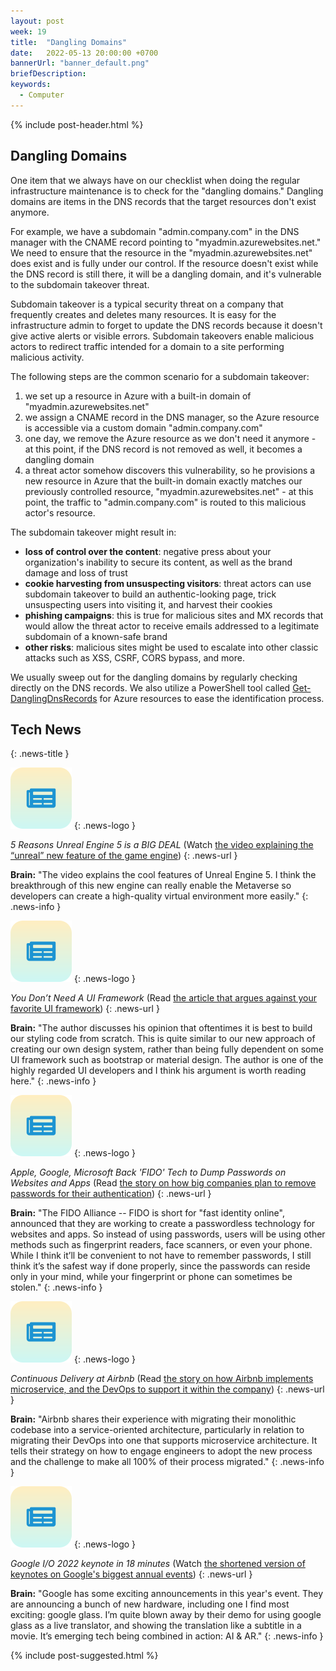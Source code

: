```yaml
---
layout: post
week: 19
title:  "Dangling Domains"
date:   2022-05-13 20:00:00 +0700
bannerUrl: "banner_default.png"
briefDescription: 
keywords:
  - Computer
---
```


{% include post-header.html %}

## Dangling Domains

One item that we always have on our checklist when doing the regular infrastructure maintenance is to check for the "dangling domains." Dangling domains are items in the DNS records that the target resources don't exist anymore.

For example, we have a subdomain "admin.company.com" in the DNS manager with the CNAME record pointing to "myadmin.azurewebsites.net." We need to ensure that the resource in the "myadmin.azurewebsites.net" does exist and is fully under our control. If the resource doesn't exist while the DNS record is still there, it will be a dangling domain, and it's vulnerable to the subdomain takeover threat.

Subdomain takeover is a typical security threat on a company that frequently creates and deletes many resources. It is easy for the infrastructure admin to forget to update the DNS records because it doesn't give active alerts or visible errors. Subdomain takeovers enable malicious actors to redirect traffic intended for a domain to a site performing malicious activity.

The following steps are the common scenario for a subdomain takeover:

1. we set up a resource in Azure with a built-in domain of "myadmin.azurewebsites.net"
2. we assign a CNAME record in the DNS manager, so the Azure resource is accessible via a custom domain "admin.company.com"
3. one day, we remove the Azure resource as we don't need it anymore - at this point, if the DNS record is not removed as well, it becomes a dangling domain
4. a threat actor somehow discovers this vulnerability, so he provisions a new resource in Azure that the built-in domain exactly matches our previously controlled resource, "myadmin.azurewebsites.net" - at this point, the traffic to "admin.company.com" is routed to this malicious actor's resource.

The subdomain takeover might result in:

- **loss of control over the content**: negative press about your organization's inability to secure its content, as well as the brand damage and loss of trust
- **cookie harvesting from unsuspecting visitors**: threat actors can use subdomain takeover to build an authentic-looking page, trick unsuspecting users into visiting it, and harvest their cookies
- **phishing campaigns**: this is true for malicious sites and MX records that would allow the threat actor to receive emails addressed to a legitimate subdomain of a known-safe brand
- **other risks**: malicious sites might be used to escalate into other classic attacks such as XSS, CSRF, CORS bypass, and more.

We usually sweep out for the dangling domains by regularly checking directly on the DNS records. We also utilize a PowerShell tool called [Get-DanglingDnsRecords](https://github.com/Azure/Azure-Network-Security/tree/master/Cross%20Product/DNS%20-%20Find%20Dangling%20DNS%20Records) for Azure resources to ease the identification process.

## Tech News
{: .news-title }

![memo](/assets/images/tech-news.svg)
{: .news-logo }

*5 Reasons Unreal Engine 5 is a BIG DEAL* (Watch [the video explaining the “unreal” new feature of the game engine](https://www.youtube.com/watch?v=cRLnR4Kot2M))
{: .news-url }

__Brain:__ "The video explains the cool features of Unreal Engine 5. I think the breakthrough of this new engine can really enable the Metaverse so developers can create a high-quality virtual environment more easily."
{: .news-info }

![memo](/assets/images/tech-news.svg)
{: .news-logo }

*You Don’t Need A UI Framework* (Read [the article that argues against your favorite UI framework](https://www.smashingmagazine.com/2022/05/you-dont-need-ui-framework/))
{: .news-url }

__Brain:__ "The author discusses his opinion that oftentimes it is best to build our styling code from scratch. This is quite similar to our new approach of creating our own design system, rather than being fully dependent on some UI framework such as bootstrap or material design. The author is one of the highly regarded UI developers and I think his argument is worth reading here."
{: .news-info }

![memo](/assets/images/tech-news.svg)
{: .news-logo }

*Apple, Google, Microsoft Back 'FIDO' Tech to Dump Passwords on Websites and Apps* (Read [the story on how big companies plan to remove passwords for their authentication](https://www.cnet.com/tech/services-and-software/apple-google-microsoft-back-fido-tech-to-dump-passwords-on-websites-and-apps/))
{: .news-url }

__Brain:__ "The FIDO Alliance -- FIDO is short for "fast identity online", announced that they are working to create a passwordless technology for websites and apps. So instead of using passwords, users will be using other methods such as fingerprint readers, face scanners, or even your phone. While I think it’ll be convenient to not have to remember passwords, I still think it’s the safest way if done properly, since the passwords can reside only in your mind, while your fingerprint or phone can sometimes be stolen."
{: .news-info }

![memo](/assets/images/tech-news.svg)
{: .news-logo }

*Continuous Delivery at Airbnb* (Read [the story on how Airbnb implements microservice, and the DevOps to support it within the company](https://medium.com/airbnb-engineering/continuous-delivery-at-airbnb-6ac042bc7876))
{: .news-url }

__Brain:__ "Airbnb shares their experience with migrating their monolithic codebase into a service-oriented architecture, particularly in relation to migrating their DevOps into one that supports microservice architecture. It tells their strategy on how to engage engineers to adopt the new process and the challenge to make all 100% of their process migrated."
{: .news-info }

![memo](/assets/images/tech-news.svg)
{: .news-logo }

*Google I/O 2022 keynote in 18 minutes* (Watch [the shortened version of keynotes on Google's biggest annual events](https://www.youtube.com/watch?v=U82aw8WEYAM))
{: .news-url }

__Brain:__ "Google has some exciting announcements in this year's event. They are announcing a bunch of new hardware, including one I find most exciting: google glass. I’m quite blown away by their demo for using google glass as a live translator, and showing the translation like a subtitle in a movie. It’s emerging tech being combined in action: AI & AR."
{: .news-info }

{% include post-suggested.html %}